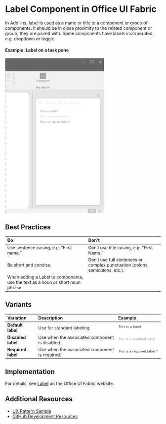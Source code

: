 # Label Component in Office UI Fabric

In Add-ins, label is used as a name or title to a component or group of components. It should be in close proximity to the related component or group, they are paired with. Some components have labels incorporated, e.g. dropdown or toggle.
  
#### Example: Label on a task pane

![An image showing the Label](../images/overview_withApp_label.png)

## Best Practices

|**Do**|**Don't**|
|:------------|:--------------|
|Use sentence casing, e.g. “First name.”|Don’t use title casing, e.g. “First Name.”|
|Be short and concise.|Don’t use full sentences or complex punctuation (colons, semicolons, etc.).|
|When adding a Label to components, use the text as a noun or short noun phrase.| |

## Variants

|**Variation**|**Description**|**Example**|
|:------------|:--------------|:----------|
|**Default label**|Use for standard labeling.|![Default Label image](../images/label.png)|
|**Disabled label**|Use when the associated component is disabled.|![Disabled Label image](../images/labelDisabled.png)|
|**Required label**|Use when the associated component is required.|![Required Label image](../images/labelRequired.png)|

## Implementation

For details, see [Label](https://dev.office.com/fabric#/components/label) on the Office UI Fabric website.

## Additional Resources
* [UX Pattern Sample](https://office.visualstudio.com/DefaultCollection/OC/_git/GettingStarted-FabricReact)
* [GitHub Development Resources](https://github.com/OfficeDev/Office-Add-in-UX-Design-Patterns-Code)